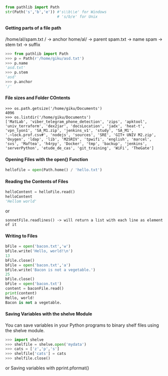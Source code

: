 ```py
from pathlib import Path
str(Path('s','b','e')) #'s\\b\\e' for Windows
                       # 's/b/e' for Unix
```

#### Getting parts of a file path

/home/al/spam.txt
/ -> anchor
home/al/ -> parent
spam.txt -> name 
spam -> stem
txt -> suffix

```py
>>> from pathlib import Path
>>> p = Path(r'/home/giku/asd.txt')
>>> p.name
'asd.txt'
>>> p.stem
'asd'
>>> p.anchor
'/'
```
#### File sizes and Folder COntents
```py>>> import os
>>> os.path.getsize('/home/giku/Documents')
4096
>>> os.listdir('/home/giku/Documents')
['MatLab', 'viber_telegram_phone_detection', 'zips', 'apktool', 'univ_terraform', 'dex2jar', 'docsLocation', 'jadx', 'heat-t', 'vpn_lyon1', 'SA_M1.zip', 'jenkins_v1', 'study', 'SA_M1', '.~lock.prof.csv#', 'nodejs', 'sources', 'SRE', 'GIT+ UNIV M2.zip', 'Oxygen', 'ldap', 'lib', 'M2SRIV', 'tpwifi', 'english', 'marcel', 'svs', 'Maftea', 'h4rpy', 'Docker', 'tmp', 'backup', 'jenkins', 'serverPython', 'etude_de_cas', 'git_training', 'WiFi', 'TheGate']
```

#### Opening Files with the open() Function

```py
hellofile = open(Path.home() / 'hello.txt')
```

#### Reading the  Contents of Files
```py 
helloContent = helloFile.read()
helloContent
'Hellom world'
```
or 
```
sonnetFile.readlines() -> will return a list with each line as element of it
```

#### Writing to Files
```py
bFile = open('bacon.txt','w')
bFile.write('Hello, world!\n')
13
bFile.close()
bFile = open('bacon.txt','a')
bFile.write('Bacon is not a vegetable.')
25
bFile.close()
bFile = open('bacon.txt')
content = baconFile.read()
print(content)
Hello, world!
Bacon is not a vegetable.
```
#### Saving Variables with the shelve Module

You can save variables in your Python programs to binary shelf files using the shelve module.
```py
>>> import shelve
>>> shelfile = shelve.open('mydata')
>>> cats = ['z','p','s']
>>> shelfile['cats'] = cats
>>> shelfile.close()
```
or  Saving variables with pprint.pformat()


